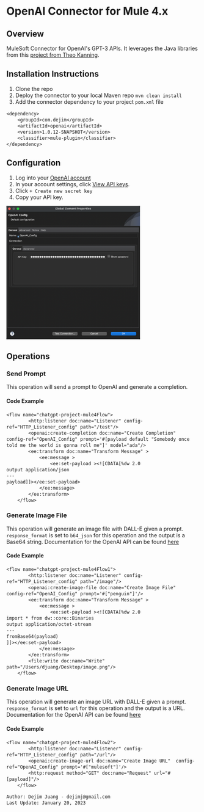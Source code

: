 # OpenAI Connector for Mule 4.x

## Overview
MuleSoft Connector for OpenAI's GPT-3 APIs. It leverages the Java libraries from this [project from Theo Kanning](https://github.com/TheoKanning/openai-java). 

## Installation Instructions

1.  Clone the repo
2.  Deploy the connector to your local Maven repo  `mvn clean install`
3.  Add the connector dependency to your project `pom.xml` file

```
<dependency>
    <groupId>com.dejim</groupId>
    <artifactId>openai</artifactId>
    <version>1.0.12-SNAPSHOT</version>
    <classifier>mule-plugin</classifier>
</dependency>
```

## Configuration

1. Log into your [OpenAI account](https://beta.openai.com/login/)
2. In your account settings, click [View API keys](https://beta.openai.com/account/api-keys).
3. Click `+ Create new secret key`
4. Copy your API key.

<img src="https://raw.githubusercontent.com/djuang1/openai-connector/main/docs/openai_config.png" width="350"/>

## Operations

### Send Prompt

This operation will send a prompt to OpenAI and generate a completion.

#### Code Example
```
<flow name="chatgpt-project-mule4Flow">
		<http:listener doc:name="Listener" config-ref="HTTP_Listener_config" path="/test"/>
		<openai:create-completion doc:name="Create Completion"  config-ref="OpenAI_Config" prompt='#[payload default "Somebody once told me the world is gonna roll me"]' model="ada"/>
		<ee:transform doc:name="Transform Message" >
			<ee:message >
				<ee:set-payload ><![CDATA[%dw 2.0
output application/json
---
payload]]></ee:set-payload>
			</ee:message>
		</ee:transform>
	</flow>
```


### Generate Image File

This operation will generate an image file with DALL-E given a prompt. `response_format` is set to `b64_json` for this operation and the output is a Base64 string. Documentation for the OpenAI API can be found [here](https://beta.openai.com/docs/api-reference/images/create)

#### Code Example
```
<flow name="chatgpt-project-mule4Flow1">
		<http:listener doc:name="Listener" config-ref="HTTP_Listener_config" path="/image"/>
		<openai:create-image-file doc:name="Create Image File"  config-ref="OpenAI_Config" prompt='#["penguin"]'/>
		<ee:transform doc:name="Transform Message" >
			<ee:message >
				<ee:set-payload ><![CDATA[%dw 2.0
import * from dw::core::Binaries
output application/octet-stream
---
fromBase64(payload)
]]></ee:set-payload>
			</ee:message>
		</ee:transform>
		<file:write doc:name="Write" path="/Users/djuang/Desktop/image.png"/>
	</flow>
```

### Generate Image URL

This operation will generate an image URL with DALL-E given a prompt. `response_format` is set to `url` for this operation and the output is a URL. Documentation for the OpenAI API can be found [here](https://beta.openai.com/docs/api-reference/images/create)

#### Code Example
```
<flow name="chatgpt-project-mule4Flow2">
		<http:listener doc:name="Listener" config-ref="HTTP_Listener_config" path="/url"/>
		<openai:create-image-url doc:name="Create Image URL"  config-ref="OpenAI_Config" prompt='#["mulesoft"]'/>
		<http:request method="GET" doc:name="Request" url="#[payload]"/>
	</flow>
```

```
Author: Dejim Juang - dejimj@gmail.com
Last Update: January 20, 2023
```